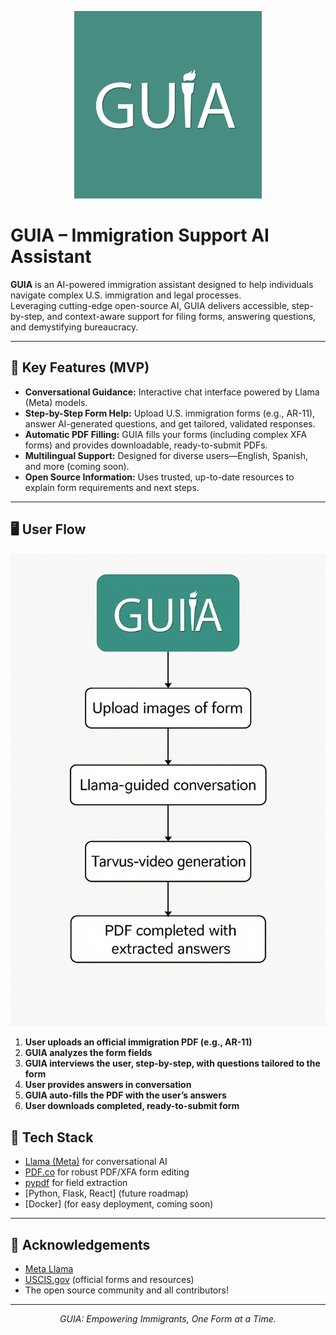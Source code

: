 <p align="center">
  <img src="https://github.com/Aaron-Pandian/llamahackathon4-guia/raw/main/metadata/GUIA_Logo.png" alt="GUIA Logo" width="300">
</p>

# GUIA – Immigration Support AI Assistant

**GUIA** is an AI-powered immigration assistant designed to help individuals navigate complex U.S. immigration and legal processes.  
Leveraging cutting-edge open-source AI, GUIA delivers accessible, step-by-step, and context-aware support for filing forms, answering questions, and demystifying bureaucracy.

---

## 🚀 Key Features (MVP)

- **Conversational Guidance:** Interactive chat interface powered by Llama (Meta) models.
- **Step-by-Step Form Help:** Upload U.S. immigration forms (e.g., AR-11), answer AI-generated questions, and get tailored, validated responses.
- **Automatic PDF Filling:** GUIA fills your forms (including complex XFA forms) and provides downloadable, ready-to-submit PDFs.
- **Multilingual Support:** Designed for diverse users—English, Spanish, and more (coming soon).
- **Open Source Information:** Uses trusted, up-to-date resources to explain form requirements and next steps.

---

## 🖥️ User Flow

<p align="center">
  <img src="https://github.com/Aaron-Pandian/llamahackathon4-guia/raw/main/metadata/userflow.png" alt="Userflow Diagram" width="700">
</p>

1. **User uploads an official immigration PDF (e.g., AR-11)**
2. **GUIA analyzes the form fields**
3. **GUIA interviews the user, step-by-step, with questions tailored to the form**
4. **User provides answers in conversation**
5. **GUIA auto-fills the PDF with the user’s answers**
6. **User downloads completed, ready-to-submit form**

## 🧩 Tech Stack

- [Llama (Meta)](https://ai.meta.com/llama/) for conversational AI
- [PDF.co](https://pdf.co/) for robust PDF/XFA form editing
- [pypdf](https://pypdf.readthedocs.io/) for field extraction
- [Python, Flask, React] (future roadmap)
- [Docker] (for easy deployment, coming soon)

---

## 🙏 Acknowledgements

- [Meta Llama](https://ai.meta.com/llama/)
- [USCIS.gov](https://uscis.gov/) (official forms and resources)
- The open source community and all contributors!

---

<p align="center">
  <em>GUIA: Empowering Immigrants, One Form at a Time.</em>
</p>
